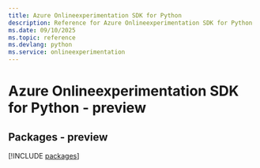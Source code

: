 ```yaml
---
title: Azure Onlineexperimentation SDK for Python
description: Reference for Azure Onlineexperimentation SDK for Python
ms.date: 09/10/2025
ms.topic: reference
ms.devlang: python
ms.service: onlineexperimentation
---
```

# Azure Onlineexperimentation SDK for Python - preview
## Packages - preview
[!INCLUDE [packages](onlineexperimentation-index.md)]